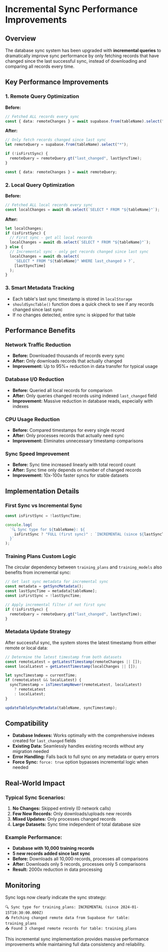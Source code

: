 # Incremental Sync Performance Improvements

## Overview

The database sync system has been upgraded with **incremental queries** to dramatically improve sync performance by only fetching records that have changed since the last successful sync, instead of downloading and comparing all records every time.

## Key Performance Improvements

### 1. **Remote Query Optimization**

**Before:**

```typescript
// Fetched ALL records every sync
const { data: remoteChanges } = await supabase.from(tableName).select("*");
```

**After:**

```typescript
// Only fetch records changed since last sync
let remoteQuery = supabase.from(tableName).select("*");

if (!isFirstSync) {
  remoteQuery = remoteQuery.gt("last_changed", lastSyncTime);
}

const { data: remoteChanges } = await remoteQuery;
```

### 2. **Local Query Optimization**

**Before:**

```typescript
// Fetched ALL local records every sync
const localChanges = await db.select(`SELECT * FROM "${tableName}"`);
```

**After:**

```typescript
let localChanges;
if (isFirstSync) {
  // First sync - get all local records
  localChanges = await db.select(`SELECT * FROM "${tableName}"`);
} else {
  // Incremental sync - only get records changed since last sync
  localChanges = await db.select(
    `SELECT * FROM "${tableName}" WHERE last_changed > ?`,
    [lastSyncTime]
  );
}
```

### 3. **Smart Metadata Tracking**

- Each table's last sync timestamp is stored in `localStorage`
- `shouldSyncTable()` function does a quick check to see if any records changed since last sync
- If no changes detected, entire sync is skipped for that table

## Performance Benefits

### **Network Traffic Reduction**

- **Before:** Downloaded thousands of records every sync
- **After:** Only downloads records that actually changed
- **Improvement:** Up to 95%+ reduction in data transfer for typical usage

### **Database I/O Reduction**

- **Before:** Queried all local records for comparison
- **After:** Only queries changed records using indexed `last_changed` field
- **Improvement:** Massive reduction in database reads, especially with indexes

### **CPU Usage Reduction**

- **Before:** Compared timestamps for every single record
- **After:** Only processes records that actually need sync
- **Improvement:** Eliminates unnecessary timestamp comparisons

### **Sync Speed Improvement**

- **Before:** Sync time increased linearly with total record count
- **After:** Sync time only depends on number of changed records
- **Improvement:** 10x-100x faster syncs for stable datasets

## Implementation Details

### **First Sync vs Incremental Sync**

```typescript
const isFirstSync = !lastSyncTime;

console.log(
  `🔍 Sync type for ${tableName}: ${
    isFirstSync ? "FULL (first sync)" : `INCREMENTAL (since ${lastSyncTime})`
  }`
);
```

### **Training Plans Custom Logic**

The circular dependency between `training_plans` and `training_models` also benefits from incremental sync:

```typescript
// Get last sync metadata for incremental sync
const metadata = getSyncMetadata();
const lastSyncTime = metadata[tableName];
const isFirstSync = !lastSyncTime;

// Apply incremental filter if not first sync
if (!isFirstSync) {
  remoteQuery = remoteQuery.gt("last_changed", lastSyncTime);
}
```

### **Metadata Update Strategy**

After successful sync, the system stores the latest timestamp from either remote or local data:

```typescript
// Determine the latest timestamp from both datasets
const remoteLatest = getLatestTimestamp(remoteChanges || []);
const localLatest = getLatestTimestamp(localChanges || []);

let syncTimestamp = currentTime;
if (remoteLatest && localLatest) {
  syncTimestamp = isTimestampNewer(remoteLatest, localLatest)
    ? remoteLatest
    : localLatest;
}

updateTableSyncMetadata(tableName, syncTimestamp);
```

## Compatibility

- **Database Indexes:** Works optimally with the comprehensive indexes created for `last_changed` fields
- **Existing Data:** Seamlessly handles existing records without any migration needed
- **Error Handling:** Falls back to full sync on any metadata or query errors
- **Force Sync:** `force: true` option bypasses incremental logic when needed

## Real-World Impact

### **Typical Sync Scenarios:**

1. **No Changes:** Skipped entirely (0 network calls)
2. **Few New Records:** Only downloads/uploads new records
3. **Mixed Updates:** Only processes changed records
4. **Large Datasets:** Sync time independent of total database size

### **Example Performance:**

- **Database with 10,000 training records**
- **5 new records added since last sync**
- **Before:** Downloads all 10,000 records, processes all comparisons
- **After:** Downloads only 5 records, processes only 5 comparisons
- **Result:** 2000x reduction in data processing

## Monitoring

Sync logs now clearly indicate the sync strategy:

```
🔍 Sync type for training_plans: INCREMENTAL (since 2024-01-15T10:30:00.000Z)
📥 Fetching changed remote data from Supabase for table: training_plans
📥 Found 3 changed remote records for table: training_plans
```

This incremental sync implementation provides massive performance improvements while maintaining full data consistency and reliability.
